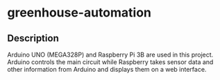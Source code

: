 # greenhouse-automation

## Description
Arduino UNO (MEGA328P) and Raspberry Pi 3B are used in this project. Arduino
controls the main circuit while Raspberry takes sensor data and other
information from Arduino and displays them on a web interface.


